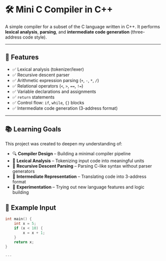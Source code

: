 # 🛠️ Mini C Compiler in C++

A simple compiler for a subset of the C language written in C++. It performs **lexical analysis**, **parsing**, and **intermediate code generation** (three-address code style).

---

## 🚀 Features

- ✅ Lexical analysis (tokenizer/lexer)
- ✅ Recursive descent parser
- ✅ Arithmetic expression parsing (`+`, `-`, `*`, `/`)
- ✅ Relational operators (`<`, `>`, `==`, `!=`)
- ✅ Variable declarations and assignments
- ✅ `return` statements
- ✅ Control flow: `if`, `while`, `{}` blocks
- ✅ Intermediate code generation (3-address format)

---



## 📚 Learning Goals

This project was created to deepen my understanding of:

- 🔍 **Compiler Design** – Building a minimal compiler pipeline
- 🧱 **Lexical Analysis** – Tokenizing input code into meaningful units
- 🌳 **Recursive Descent Parsing** – Parsing C-like syntax without parser generators
- 🧠 **Intermediate Representation** – Translating code into 3-address format
- 🧪 **Experimentation** – Trying out new language features and logic building

## 🧠 Example Input

```c
int main() {
    int x = 5;
    if (x < 10) {
        x = x + 1;
    }
    return x;
}

---

